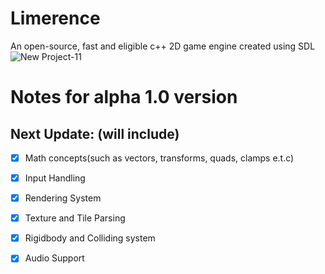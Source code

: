 # Limerence
An open-source, fast and eligible c++ 2D game engine created using SDL
![New Project-11](https://user-images.githubusercontent.com/122148593/216808348-89aff5cd-fc5f-491f-b9f9-991dfde46ff2.png)

# Notes for alpha 1.0 version #
## Next Update: (will include) ##
- [x] Math concepts(such as vectors, transforms, quads, clamps e.t.c)
- [x] Input Handling
- [x] Rendering System
- [x] Texture and Tile Parsing
- [x] Rigidbody and Colliding system
- [x] Audio Support


